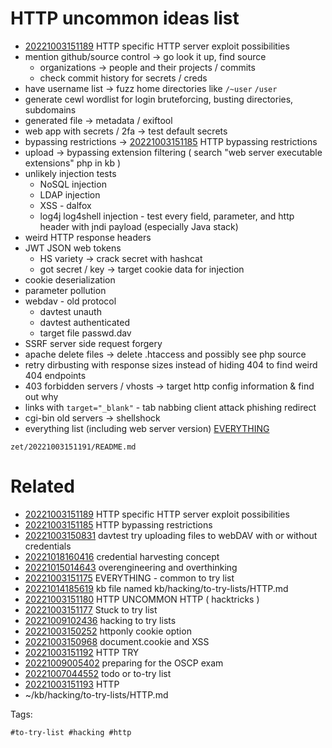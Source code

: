 # HTTP uncommon ideas list
- [20221003151189](/zet/20221003151189/README.md) HTTP specific HTTP server exploit possibilities
- mention github/source control -> go look it up, find source
  - organizations -> people and their projects / commits
  - check commit history for secrets / creds
- have username list -> fuzz home directories like `/~user` `/user`
- generate cewl wordlist for login bruteforcing, busting directories, subdomains
- generated file -> metadata / exiftool
- web app with secrets / 2fa -> test default secrets
- bypassing restrictions -> [20221003151185](/zet/20221003151185/README.md) HTTP bypassing restrictions
- upload -> bypassing extension filtering ( search "web server executable extensions" php in kb )
- unlikely injection tests
  - NoSQL injection
  - LDAP injection
  - XSS - dalfox
  - log4j log4shell injection - test every field, parameter, and http header with jndi payload (especially Java stack)
- weird HTTP response headers
- JWT JSON web tokens
  - HS variety -> crack secret with hashcat
  - got secret / key -> target cookie data for injection
- cookie deserialization
- parameter pollution
- webdav - old protocol
  - davtest unauth
  - davtest authenticated
  - target file passwd.dav
- SSRF server side request forgery
- apache delete files -> delete .htaccess and possibly see php source
- retry dirbusting with response sizes instead of hiding 404 to find weird 404 endpoints
- 403 forbidden servers / vhosts -> target http config information & find out why
- links with `target="_blank"` - tab nabbing client attack phishing redirect
- cgi-bin old servers -> shellshock
- everything list (including web server version) [EVERYTHING](EVERYTHING.md#everything)

` zet/20221003151191/README.md `

# Related

- [20221003151189](/zet/20221003151189/README.md) HTTP specific HTTP server exploit possibilities
- [20221003151185](/zet/20221003151185/README.md) HTTP bypassing restrictions
- [20221003150831](/zet/20221003150831/README.md) davtest try uploading files to webDAV with or without credentials
- [20221018160416](/zet/20221018160416/README.md) credential harvesting concept
- [20221015014643](/zet/20221015014643/README.md) overengineering and overthinking
- [20221003151175](/zet/20221003151175/README.md) EVERYTHING - common to try list
- [20221014185619](/zet/20221014185619/README.md) kb file named kb/hacking/to-try-lists/HTTP.md
- [20221003151180](/zet/20221003151180/README.md) HTTP UNCOMMON HTTP ( hacktricks )
- [20221003151177](/zet/20221003151177/README.md) Stuck to try list
- [20221009102436](/zet/20221009102436/README.md) hacking to try lists
- [20221003150252](/zet/20221003150252/README.md) httponly cookie option
- [20221003150968](/zet/20221003150968/README.md) document.cookie and XSS
- [20221003151192](/zet/20221003151192/README.md) HTTP TRY
- [20221009005402](/zet/20221009005402/README.md) preparing for the OSCP exam
- [20221007044552](/zet/20221007044552/README.md) todo or to-try list
- [20221003151193](/zet/20221003151193/README.md) HTTP
- ~/kb/hacking/to-try-lists/HTTP.md

Tags:

    #to-try-list #hacking #http 
